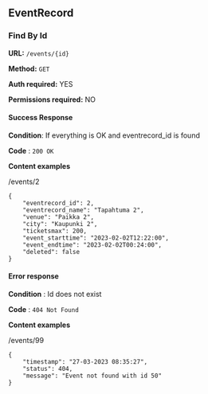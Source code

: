 ## EventRecord

### Find By Id

**URL:** `/events/{id}`

**Method:** `GET`

**Auth required:** YES

**Permissions required:** NO

#### Success Response

**Condition**: If everything is OK and eventrecord_id is found

**Code** : `200 OK`

**Content examples**

/events/2

```
{
    "eventrecord_id": 2,
    "eventrecord_name": "Tapahtuma 2",
    "venue": "Paikka 2",
    "city": "Kaupunki 2",
    "ticketsmax": 200,
    "event_starttime": "2023-02-02T12:22:00",
    "event_endtime": "2023-02-02T00:24:00",
    "deleted": false
}
```
#### Error response

**Condition** : Id does not exist

**Code** : `404 Not Found`

**Content examples**

/events/99
```
{
    "timestamp": "27-03-2023 08:35:27",
    "status": 404,
    "message": "Event not found with id 50"
}
```